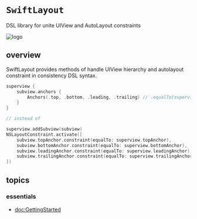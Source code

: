 # ``SwiftLayout``

DSL library for unite UIView and AutoLayout constraints

![logo](swiftlayout-logo.png)

## overview

SwiftLayout provides methods of handle UIView hierarchy and autolayout constraint in consistency DSL syntax.

```swift
superview {
    subview.anchors {
        Anchors(.top, .bottom, .leading, .trailing) // .equalTo(superview)
    }
}

// instead of

superview.addSubview(subview)
NSLayoutConstraint.activate([
    subview.topAnchor.constraint(equalTo: superview.topAnchor),
    subview.bottomAnchor.constraint(equalTo: superview.bottomAnchor),
    subview.leadingAnchor.constraint(equalTo: superview.leadingAnchor),
    subview.trailingAnchor.constraint(equalTo: superview.trailingAnchor)
])
```

## topics

### essentials

- <doc:GettingStarted>
